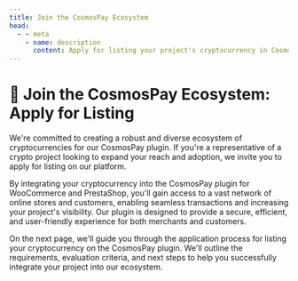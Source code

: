 ```yaml
---
title: Join the CosmosPay Ecosystem
head:
  - - meta
    - name: description
      content: Apply for listing your project's cryptocurrency in CosmosPay and expand your reach and adoption
---
```

# 🤝 Join the CosmosPay Ecosystem: Apply for Listing
We're committed to creating a robust and diverse ecosystem of cryptocurrencies for our CosmosPay plugin. If you're a representative of a crypto project looking to expand your reach and adoption, we invite you to apply for listing on our platform.

By integrating your cryptocurrency into the CosmosPay plugin for WooCommerce and PrestaShop, you'll gain access to a vast network of online stores and customers, enabling seamless transactions and increasing your project's visibility. Our plugin is designed to provide a secure, efficient, and user-friendly experience for both merchants and customers.

On the next page, we'll guide you through the application process for listing your cryptocurrency on the CosmosPay plugin. We'll outline the requirements, evaluation criteria, and next steps to help you successfully integrate your project into our ecosystem.